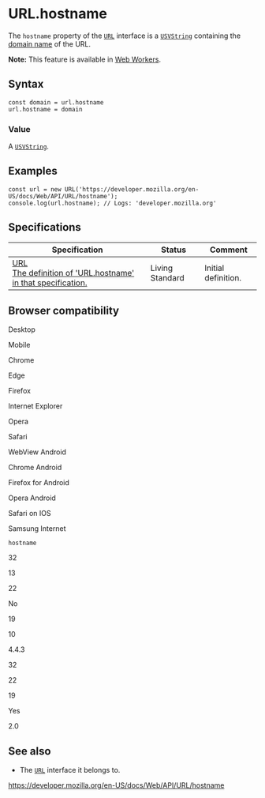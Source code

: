 URL.hostname
============

The `hostname` property of the [`URL`](../url) interface is a [`USVString`](../usvstring) containing the [domain name](https://developer.mozilla.org/en-US/docs/Glossary/Domain_name) of the URL.

**Note:** This feature is available in [Web Workers](../web_workers_api).

Syntax
------

    const domain = url.hostname
    url.hostname = domain

### Value

A [`USVString`](../usvstring).

Examples
--------

    const url = new URL('https://developer.mozilla.org/en-US/docs/Web/API/URL/hostname');
    console.log(url.hostname); // Logs: 'developer.mozilla.org'

Specifications
--------------

<table><thead><tr class="header"><th>Specification</th><th>Status</th><th>Comment</th></tr></thead><tbody><tr class="odd"><td><a href="https://url.spec.whatwg.org/#dom-url-hostname">URL<br />
<span class="small">The definition of 'URL.hostname' in that specification.</span></a></td><td><span class="spec-living">Living Standard</span></td><td>Initial definition.</td></tr></tbody></table>

Browser compatibility
---------------------

Desktop

Mobile

Chrome

Edge

Firefox

Internet Explorer

Opera

Safari

WebView Android

Chrome Android

Firefox for Android

Opera Android

Safari on IOS

Samsung Internet

`hostname`

32

13

22

No

19

10

4.4.3

32

22

19

Yes

2.0

See also
--------

-   The [`URL`](../url) interface it belongs to.

<a href="https://developer.mozilla.org/en-US/docs/Web/API/URL/hostname" class="_attribution-link">https://developer.mozilla.org/en-US/docs/Web/API/URL/hostname</a>
